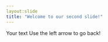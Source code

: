 ```yaml
---
layout:slide
title: "Welcome to our second slide!"
---
```

Your text 
Use the left arrow to go back!
